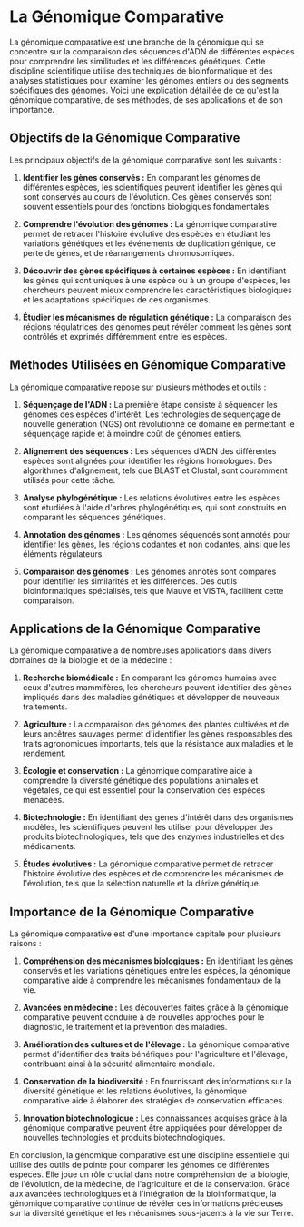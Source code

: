 # La Génomique Comparative

La génomique comparative est une branche de la génomique qui se concentre sur la comparaison des séquences d'ADN de différentes espèces pour comprendre les similitudes et les différences génétiques. Cette discipline scientifique utilise des techniques de bioinformatique et des analyses statistiques pour examiner les génomes entiers ou des segments spécifiques des génomes. Voici une explication détaillée de ce qu'est la génomique comparative, de ses méthodes, de ses applications et de son importance.

## Objectifs de la Génomique Comparative

Les principaux objectifs de la génomique comparative sont les suivants :

1. **Identifier les gènes conservés :** En comparant les génomes de différentes espèces, les scientifiques peuvent identifier les gènes qui sont conservés au cours de l'évolution. Ces gènes conservés sont souvent essentiels pour des fonctions biologiques fondamentales.

2. **Comprendre l'évolution des génomes :** La génomique comparative permet de retracer l'histoire évolutive des espèces en étudiant les variations génétiques et les événements de duplication génique, de perte de gènes, et de réarrangements chromosomiques.

3. **Découvrir des gènes spécifiques à certaines espèces :** En identifiant les gènes qui sont uniques à une espèce ou à un groupe d'espèces, les chercheurs peuvent mieux comprendre les caractéristiques biologiques et les adaptations spécifiques de ces organismes.

4. **Étudier les mécanismes de régulation génétique :** La comparaison des régions régulatrices des génomes peut révéler comment les gènes sont contrôlés et exprimés différemment entre les espèces.

## Méthodes Utilisées en Génomique Comparative

La génomique comparative repose sur plusieurs méthodes et outils :

1. **Séquençage de l'ADN :** La première étape consiste à séquencer les génomes des espèces d'intérêt. Les technologies de séquençage de nouvelle génération (NGS) ont révolutionné ce domaine en permettant le séquençage rapide et à moindre coût de génomes entiers.

2. **Alignement des séquences :** Les séquences d'ADN des différentes espèces sont alignées pour identifier les régions homologues. Des algorithmes d'alignement, tels que BLAST et Clustal, sont couramment utilisés pour cette tâche.

3. **Analyse phylogénétique :** Les relations évolutives entre les espèces sont étudiées à l'aide d'arbres phylogénétiques, qui sont construits en comparant les séquences génétiques.

4. **Annotation des génomes :** Les génomes séquencés sont annotés pour identifier les gènes, les régions codantes et non codantes, ainsi que les éléments régulateurs.

5. **Comparaison des génomes :** Les génomes annotés sont comparés pour identifier les similarités et les différences. Des outils bioinformatiques spécialisés, tels que Mauve et VISTA, facilitent cette comparaison.

## Applications de la Génomique Comparative

La génomique comparative a de nombreuses applications dans divers domaines de la biologie et de la médecine :

1. **Recherche biomédicale :** En comparant les génomes humains avec ceux d'autres mammifères, les chercheurs peuvent identifier des gènes impliqués dans des maladies génétiques et développer de nouveaux traitements.

2. **Agriculture :** La comparaison des génomes des plantes cultivées et de leurs ancêtres sauvages permet d'identifier les gènes responsables des traits agronomiques importants, tels que la résistance aux maladies et le rendement.

3. **Écologie et conservation :** La génomique comparative aide à comprendre la diversité génétique des populations animales et végétales, ce qui est essentiel pour la conservation des espèces menacées.

4. **Biotechnologie :** En identifiant des gènes d'intérêt dans des organismes modèles, les scientifiques peuvent les utiliser pour développer des produits biotechnologiques, tels que des enzymes industrielles et des médicaments.

5. **Études évolutives :** La génomique comparative permet de retracer l'histoire évolutive des espèces et de comprendre les mécanismes de l'évolution, tels que la sélection naturelle et la dérive génétique.

## Importance de la Génomique Comparative

La génomique comparative est d'une importance capitale pour plusieurs raisons :

1. **Compréhension des mécanismes biologiques :** En identifiant les gènes conservés et les variations génétiques entre les espèces, la génomique comparative aide à comprendre les mécanismes fondamentaux de la vie.

2. **Avancées en médecine :** Les découvertes faites grâce à la génomique comparative peuvent conduire à de nouvelles approches pour le diagnostic, le traitement et la prévention des maladies.

3. **Amélioration des cultures et de l'élevage :** La génomique comparative permet d'identifier des traits bénéfiques pour l'agriculture et l'élevage, contribuant ainsi à la sécurité alimentaire mondiale.

4. **Conservation de la biodiversité :** En fournissant des informations sur la diversité génétique et les relations évolutives, la génomique comparative aide à élaborer des stratégies de conservation efficaces.

5. **Innovation biotechnologique :** Les connaissances acquises grâce à la génomique comparative peuvent être appliquées pour développer de nouvelles technologies et produits biotechnologiques.

En conclusion, la génomique comparative est une discipline essentielle qui utilise des outils de pointe pour comparer les génomes de différentes espèces. Elle joue un rôle crucial dans notre compréhension de la biologie, de l'évolution, de la médecine, de l'agriculture et de la conservation. Grâce aux avancées technologiques et à l'intégration de la bioinformatique, la génomique comparative continue de révéler des informations précieuses sur la diversité génétique et les mécanismes sous-jacents à la vie sur Terre.